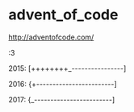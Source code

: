 # advent_of_code
http://adventofcode.com/

:3


2015: [++++++++_----------------]

2016: {+------------------------]

2017: {_------------------------]
